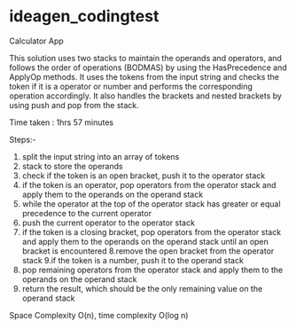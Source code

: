 # ideagen_codingtest
Calculator App

This solution uses two stacks to maintain the operands and operators, and follows the order of operations (BODMAS) by using the HasPrecedence and ApplyOp methods. It uses the tokens from the input string and checks the token if it is a operator or number and performs the corresponding operation accordingly.
It also handles the brackets and nested brackets by using push and pop from the stack. 

Time taken : 1hrs 57 minutes

Steps:-
1. split the input string into an array of tokens 
2. stack to store the operands
3. check if the token is an open bracket, push it to the operator stack
4. if the token is an operator, pop operators from the operator stack and apply them to the operands on the operand stack
5. while the operator at the top of the operator stack has greater or equal precedence to the current operator
6. push the current operator to the operator stack
7. if the token is a closing bracket, pop operators from the operator stack and apply them to the operands on the operand stack until an open bracket is encountered
8.remove the open bracket from the operator stack
9.if the token is a number, push it to the operand stack
10. pop remaining operators from the operator stack and apply them to the operands on the operand stack
11. return the result, which should be the only remaining value on the operand stack

Space Complexity O(n), time complexity O(log n)
